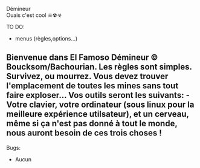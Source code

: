 Démineur  
Ouais c'est cool
☠☢☣

TO DO:  
  - menus (règles,options...)
  
  
  
Bienvenue dans El Famoso Démineur © Boucksom/Bachourian. 
Les règles sont simples. Survivez, ou mourrez. 
Vous devez trouver l'emplacement de toutes les mines sans tout faire exploser...
Vos outils seront les suivants: 
  -Votre clavier, votre ordinateur (sous linux pour la meilleure expérience utilsateur), et un cerveau, même si ça n'est pas donné à tout le monde, nous auront besoin de ces trois choses !
  -
  
  
  
Bugs:
  - Aucun
